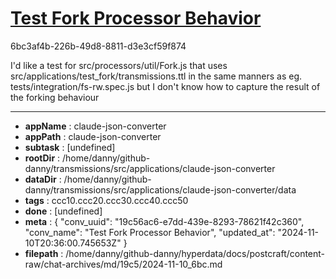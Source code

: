 # [Test Fork Processor Behavior](https://claude.ai/chat/19c56ac6-e7dd-439e-8293-78621f42c360)

6bc3af4b-226b-49d8-8811-d3e3cf59f874

I'd like a test for src/processors/util/Fork.js that uses src/applications/test_fork/transmissions.ttl in the same manners as eg. tests/integration/fs-rw.spec.js but I don't know how to capture the result of the forking behaviour

---

* **appName** : claude-json-converter
* **appPath** : claude-json-converter
* **subtask** : [undefined]
* **rootDir** : /home/danny/github-danny/transmissions/src/applications/claude-json-converter
* **dataDir** : /home/danny/github-danny/transmissions/src/applications/claude-json-converter/data
* **tags** : ccc10.ccc20.ccc30.ccc40.ccc50
* **done** : [undefined]
* **meta** : {
  "conv_uuid": "19c56ac6-e7dd-439e-8293-78621f42c360",
  "conv_name": "Test Fork Processor Behavior",
  "updated_at": "2024-11-10T20:36:00.745653Z"
}
* **filepath** : /home/danny/github-danny/hyperdata/docs/postcraft/content-raw/chat-archives/md/19c5/2024-11-10_6bc.md